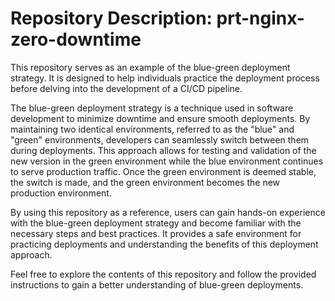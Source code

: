 # Repository Description: prt-nginx-zero-downtime

This repository serves as an example of the blue-green deployment strategy. It is designed to help individuals practice the deployment process before delving into the development of a CI/CD pipeline.

The blue-green deployment strategy is a technique used in software development to minimize downtime and ensure smooth deployments. By maintaining two identical environments, referred to as the "blue" and "green" environments, developers can seamlessly switch between them during deployments. This approach allows for testing and validation of the new version in the green environment while the blue environment continues to serve production traffic. Once the green environment is deemed stable, the switch is made, and the green environment becomes the new production environment.

By using this repository as a reference, users can gain hands-on experience with the blue-green deployment strategy and become familiar with the necessary steps and best practices. It provides a safe environment for practicing deployments and understanding the benefits of this deployment approach.

Feel free to explore the contents of this repository and follow the provided instructions to gain a better understanding of blue-green deployments.
